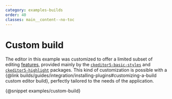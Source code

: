 ```yaml
---
category: examples-builds
order: 40
classes: main__content--no-toc
---
```


# Custom build

The editor in this example was customized to offer a limited subset of editing [features](https://github.com/ckeditor/ckeditor5#core-libraries), provided mainly by the [`ckeditor5-basic-styles`](https://www.npmjs.com/package/@ckeditor/ckeditor5-basic-styles) and [`ckeditor5-highlight`](https://www.npmjs.com/package/@ckeditor/ckeditor5-highlight) packages. This kind of customization is possible with a {@link builds/guides/integration/installing-plugins#customizing-a-build custom editor build}, perfectly tailored to the needs of the application.

{@snippet examples/custom-build}
